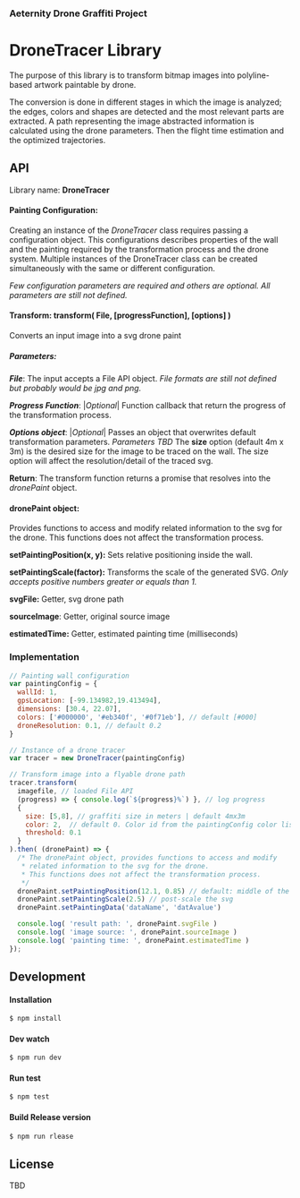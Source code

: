 ### Aeternity Drone Graffiti Project

# DroneTracer Library

The purpose of this library is to transform bitmap images into polyline-based artwork paintable by drone.

The conversion is done in different stages in which the image is analyzed; the edges, colors and shapes are detected and the most relevant parts are extracted. A path representing the image abstracted information is calculated using the drone parameters. Then the flight time estimation and the optimized trajectories.



## API

Library name: **DroneTracer**

#### Painting Configuration:

Creating an instance of the *DroneTracer* class requires passing a configuration object.
This configurations describes properties of the wall and the painting required by the transformation process and the drone system.
Multiple instances of the DroneTracer class can be created simultaneously with the same or different configuration.

*Few configuration parameters are required and others are optional. All parameters are still not defined.*



#### Transform: transform( File, [progressFunction], [options] )

Converts an input image into a svg drone paint

##### Parameters:

***File***: The input accepts a File API object.
*File formats are still not defined but probably would be jpg and png.*


***Progress Function***: |*Optional*| Function callback that return the progress of the transformation  				process.

***Options object***: |*Optional*| Passes an object that overwrites default transformation parameters. *Parameters TBD*
The **size** option (default 4m x 3m) is the desired size for the image to be traced on the wall. The size option will affect the resolution/detail of the traced svg.

**Return**:
The transform function returns a promise that resolves into the *dronePaint* object.



#### dronePaint object:

Provides functions to access and modify related information to the svg for the drone. This functions does not affect the transformation process.

**setPaintingPosition(x, y):** Sets relative positioning inside the wall.

**setPaintingScale(factor):** Transforms the scale of the generated SVG. *Only accepts positive numbers greater or equals than 1.*

**svgFile:** Getter, svg drone path

**sourceImage**: Getter, original source image

**estimatedTime:** Getter, estimated painting time (milliseconds)



### Implementation


```javascript
// Painting wall configuration
var paintingConfig = {
  wallId: 1,
  gpsLocation: [-99.134982,19.413494],
  dimensions: [30.4, 22.07],
  colors: ['#000000', '#eb340f', '#0f71eb'], // default [#000]
  droneResolution: 0.1, // default 0.2
}

// Instance of a drone tracer
var tracer = new DroneTracer(paintingConfig)

// Transform image into a flyable drone path
tracer.transform(
  imagefile, // loaded File API
  (progress) => { console.log(`${progress}%`) }, // log progress
  { 
    size: [5,8], // graffiti size in meters | default 4mx3m
    color: 2,  // default 0. Color id from the paintingConfig color list
    threshold: 0.1
  }
).then( (dronePaint) => {
  /* The dronePaint object, provides functions to access and modify
   * related information to the svg for the drone.
   * This functions does not affect the transformation process.
   */
  dronePaint.setPaintingPosition(12.1, 0.85) // default: middle of the wall
  dronePaint.setPaintingScale(2.5) // post-scale the svg
  dronePaint.setPaintingData('dataName', 'datAvalue')

  console.log( 'result path: ', dronePaint.svgFile )
  console.log( 'image source: ', dronePaint.sourceImage )
  console.log( 'painting time: ', dronePaint.estimatedTime )
});

```



## Development

#### Installation

```bash
$ npm install
```



#### Dev watch

```bash
$ npm run dev
```



#### Run test

```bash
$ npm test
```



#### Build Release version

```bash
$ npm run rlease
```



## License

TBD
